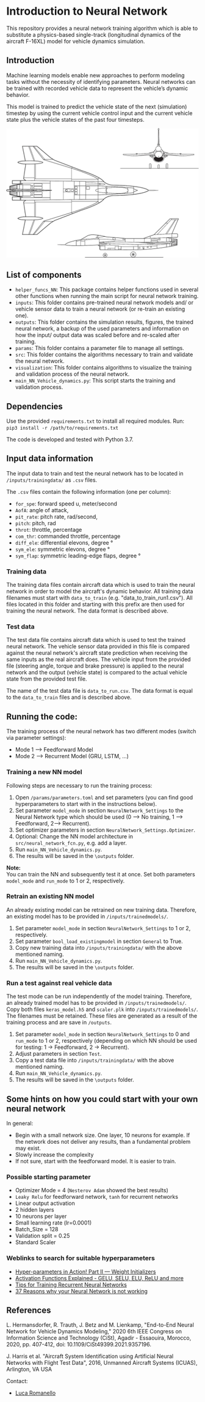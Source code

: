 # Introduction to Neural Network

This repository provides a neural network training algorithm which is able to substitute a physics-based single-track (longitudinal dynamics of the aircraft F-16XL) model for vehicle dynamics simulation.

## Introduction

Machine learning models enable new approaches to
perform modeling tasks without the necessity of identifying
parameters. Neural networks can be trained with recorded vehicle
data to represent the vehicle’s dynamic behavior.

This model is trained to predict the vehicle state of the next (simulation) timestep by using the current vehicle control input and the current vehicle state plus the vehicle states of the past four timesteps.

![overview aircraft model](/resources/aircraft.jpg)

## List of components
* `helper_funcs_NN`: This package contains helper functions used in several other functions when running the main script for neural network training.
* `inputs`: This folder contains pre-trained neural network models and/ or vehicle sensor data to train a neural network (or re-train an existing one).
* `outputs`: This folder contains the simulation results, figures, the trained neural network, a backup of the used parameters and information on how the input/ output data was scaled before and re-scaled after training.
* `params`: This folder contains a parameter file to manage all settings.
* `src`: This folder contains the algorithms necessary to train and validate the neural network.
* `visualization`: This folder contains algorithms to visualize the training and validation process of the neural network.
* `main_NN_Vehicle_dynamics.py`: This script starts the training and validation process.


## Dependencies
Use the provided `requirements.txt` to install all required modules. Run:\
``pip3 install -r /path/to/requirements.txt``

The code is developed and tested with Python 3.7.


## Input data information
The input data to train and test the neural network has to be located in `/inputs/trainingdata/` as `.csv` files.

The `.csv` files contain the following information (one per column):
* `for_spe`: forward speed u, meter/second
* `AofA`: angle of attack,
* `pit_rate`: pitch rate, rad/second,
* `pitch`: pitch, rad
* `throt`: throttle, percentage
* `com_thr`: commanded throttle, percentage
* `diff_ele`: differential elevons, degree °
* `sym_ele`: symmetric elevons, degree °
* `sym_flap`: symmetric leading-edge flaps, degree °


### Training data
The training data files contain aircraft data which is used to train the neural network in order to model the aircraft's dynamic behavior. All training data filenames must start with ``data_to_train`` (e.g. "data_to_train_run1.csv"). All files located in this folder and starting with this prefix are then used for training the neural network.
The data format is described above.

### Test data
The test data file contains aircraft data which is used to test the trained neural network. The vehicle sensor data provided in this file is compared against the neural network's aircraft state prediction when receiving the same inputs as the real aircraft does.
The vehicle input from the provided file (steering angle, torque and brake pressure) is applied to the neural network and the output (vehicle state) is compared to the actual vehicle state from the provided test file.

The name of the test data file is ``data_to_run.csv``.
The data format is equal to the ``data_to_train`` files and is described above.


## Running the code:

The training process of the neural network has two different modes (switch via parameter settings):
* Mode 1 --> Feedforward Model
* Mode 2 --> Recurrent Model (GRU, LSTM, ...)

### Training a new NN model
Following steps are necessary to run the training process:
1. Open `/params/parameters.toml` and set parameters (you can find good hyperparameters to start with in the instructions below).
2. Set parameter ``model_mode`` in section ``NeuralNetwork_Settings`` to the Neural Network type which should be used (0 --> No training, 1 --> Feedforward, 2--> Recurrent).
3. Set optimizer parameters in section ``NeuralNetwork_Settings.Optimizer``.
4. Optional: Change the NN model architecture in ``src/neural_network_fcn.py``, e.g. add a layer.
5. Run ``main_NN_Vehicle_dynamics.py``.
6. The results will be saved in the ``\outputs`` folder.

**Note:**\
You can train the NN and subsequently test it at once. Set both parameters ``model_mode`` and ``run_mode`` to 1 or 2, respectively.

### Retrain an existing NN model
An already existing model can be retrained on new training data. Therefore, an existing model has to be provided in ``/inputs/trainedmodels/``.

1. Set parameter ``model_mode`` in section ``NeuralNetwork_Settings`` to 1 or 2, respectively.
2. Set parameter ``bool_load_existingmodel`` in section ``General`` to True.
3. Copy new training data into ``/inputs/trainingdata/`` with the above mentioned naming.
4. Run ``main_NN_Vehicle_dynamics.py``.
5. The results will be saved in the ``\outputs`` folder.

### Run a test against real vehicle data
The test mode can be run independently of the model training. Therefore, an already trained model has to be provided in ``/inputs/trainedmodels/``.
Copy both files ``keras_model.h5`` and ``scaler.plk`` into ``/inputs/trainedmodels/``. The filenames must be retained.
These files are generated as a result of the training process and are save in ``/outputs``.

1. Set parameter ``model_mode`` in section ``NeuralNetwork_Settings`` to 0 and ``run_mode`` to 1 or 2, respectively (depending on which NN should be used for testing: 1 -> Feedforward, 2 -> Recurrent).
2. Adjust parameters in section ``Test``.
3. Copy a test data file into ``/inputs/trainingdata/`` with the above mentioned naming.
4. Run ``main_NN_Vehicle_dynamics.py``.
5. The results will be saved in the ``\outputs`` folder.


## Some hints on how you could start with your own neural network

In general:
*  Begin with a small network size. One layer, 10 neurons for example. If the network does not deliver any results, than a fundamental problem may exist.
*  Slowly increase the complexity
*  If not sure, start with the feedforward model. It is easier to train.

### Possible starting parameter

*  Optimizer Mode = 4 (``Nesterov Adam`` showed the best results)
*  ``Leaky Relu`` for feedforward network, ``tanh`` for recurrent networks
*  Linear output activation  
*  2 hidden layers
*  10 neurons per layer
*  Small learning rate (lr=0.0001)
*  Batch_Size = 128
*  Validation split = 0.25
*  Standard Scaler

### Weblinks to search for suitable hyperparameters

*  [Hyper-parameters in Action! Part II — Weight Initializers](https://towardsdatascience.com/hyper-parameters-in-action-part-ii-weight-initializers-35aee1a28404)
*  [Activation Functions Explained - GELU, SELU, ELU, ReLU and more](https://mlfromscratch.com/activation-functions-explained/#/)
*  [Tips for Training Recurrent Neural Networks](https://danijar.com/tips-for-training-recurrent-neural-networks/)
*  [37 Reasons why your Neural Network is not working](https://blog.slavv.com/37-reasons-why-your-neural-network-is-not-working-4020854bd607)


## References

L. Hermansdorfer, R. Trauth, J. Betz and M. Lienkamp, "End-to-End Neural Network for Vehicle Dynamics Modeling," 2020 6th IEEE Congress on Information Science and Technology (CiSt), Agadir - Essaouira, Morocco, 2020, pp. 407-412, doi: 10.1109/CiSt49399.2021.9357196.

J. Harris et al. "Aircraft System Identification using Artificial Neural Networks with Flight Test Data", 2016, Unmanned Aircraft Systems (ICUAS), Arlington, VA USA

Contact:
* [Luca Romanello](mailto:luca.romanello@tum.de)
